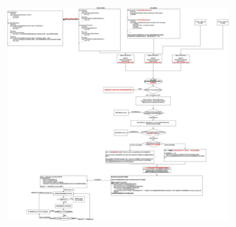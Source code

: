 ![Aop功能接口逻辑流程图](https://github.com/chenxuzhang/note/blob/main/Spring/aop/%E5%9B%BE%E7%89%87/Aop%E5%8A%9F%E8%83%BD%E6%8E%A5%E5%8F%A3%E9%80%BB%E8%BE%91%E6%B5%81%E7%A8%8B%E5%9B%BE.jpg)